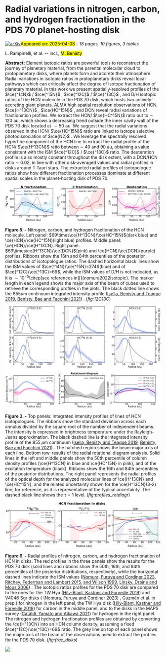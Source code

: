 <div class="macros" style="visibility:hidden;">
$\newcommand{\ensuremath}{}$
$\newcommand{\xspace}{}$
$\newcommand{\object}[1]{\texttt{#1}}$
$\newcommand{\farcs}{{.}''}$
$\newcommand{\farcm}{{.}'}$
$\newcommand{\arcsec}{''}$
$\newcommand{\arcmin}{'}$
$\newcommand{\ion}[2]{#1#2}$
$\newcommand{\textsc}[1]{\textrm{#1}}$
$\newcommand{\hl}[1]{\textrm{#1}}$
$\newcommand{\footnote}[1]{}$
$\newcommand{\as}{^{\prime\prime}}$
$\newcommand$
$\newcommand{\arraystretch}{1.2}$
$\newcommand{\arraystretch}{1.2}$</div>



<div id="title">

# Radial variations in nitrogen, carbon, and hydrogen fractionation in the PDS 70 planet-hosting disk

</div>
<div id="comments">

[![arXiv](https://img.shields.io/badge/arXiv-2504.03833-b31b1b.svg)](https://arxiv.org/abs/2504.03833)<mark>Appeared on: 2025-04-08</mark> -  _18 pages, 10 figures, 3 tables_

</div>
<div id="authors">

L. Rampinelli, et al. -- incl., <mark>M. Benisty</mark>

</div>
<div id="abstract">

**Abstract:** Element isotopic ratios are powerful tools to reconstruct the journey of planetary material, from the parental molecular cloud to protoplanetary disks, where planets form and accrete their atmosphere. Radial variations in isotopic ratios in protoplanetary disks reveal local pathways which can critically affect the degree of isotope fractionation of planetary material. In this work we present spatially-resolved profiles of the $\ce{^14N}$ / $\ce{^15N}$ , $\ce{^12C}$ / $\ce{^13C}$ , and D/H isotopic ratios of the HCN molecule in the PDS 70 disk, which hosts two actively-accreting giant planets. ALMA high spatial resolution observations of HCN, $\ce{H^13CN}$ , $\ce{HC^15N}$ , and DCN reveal radial variations of fractionation profiles. We extract the HCN/ $\ce{HC^15N}$ ratio out to $\sim$ 120 au, which shows a decreasing trend outside the inner cavity wall of the PDS 70 disk located at $\sim50$ au. We suggest that the radial variations observed in the HCN/ $\ce{HC^15N}$ ratio are linked to isotope selective photodissociation of $\ce{N2}$ . We leverage the spectrally resolved hyperfine component of the HCN line to extract the radial profile of the HCN/ $\ce{H^13CN}$ ratio between $\sim$ 40 and 90 au, obtaining a value consistent with the ISM $\ce{^12C}$ / $\ce{^13C}$ ratio. The deuteration profile is also mostly constant throughout the disk extent, with a DCN/HCN ratio $\sim$ 0.02, in line with other disk-averaged values and radial profiles in disks around T Tauri stars. The extracted radial profiles of isotopologue ratios show how different fractionation processes dominate at different spatial scales in the planet-hosting disk of PDS 70.

</div>

<div id="div_fig1">

<img src="tmp_2504.03833/./images/fractionation_hyperfine_12C13C_N+H_tau_b7res_dTb.png" alt="Fig5" width="100%"/>

**Figure 5. -** Nitrogen, carbon, and hydrogen fractionation of the HCN molecule. Left panel: $69\times\ce{H^13CN}/\ce{HC^15N}$(dark blue) and \ce{HCN}/\ce{HC^15N}(light blue) profiles. Middle panel:  \ce{HCN}/\ce{H^13CN}. Right panel: $69\times\ce{H^13CN}/\ce{DCN}$(pink) and \ce{HCN}/\ce{DCN}(purple) profiles. Ribbons show the 16th and 84th percentiles of the posterior distributions of isotopologue ratios. The dashed horizontal black lines show the ISM values of $\ce{^14N}/\ce{^15N}=274$(blue) and of $\ce{^12C}/\ce{^13C}=69$, while the ISM values of D/H is not indicated, as it is $\sim10^{-5}$\citep[see references in][]{nomura2022isotopic}. The marker length in each legend shows the major axis of the beam of cubes used to retrieve the corresponding profiles in the plots. The black dotted line shows the $855\mu$m continuum integrated intensity profile  ([Isella, Benisty and Teague 2019](), [Benisty, Bae and Facchini 2021]()) . (*fig:12C13C*)

</div>
<div id="div_fig2">

<img src="tmp_2504.03833/./images/rot_diagram_combined_tau_profiles_dTb.png" alt="Fig3" width="100%"/>

**Figure 3. -** Top panels: integrated intensity profiles of lines of HCN isotopologues. The ribbons show the standard deviation across each annulus divided by the square root of the number of independent beams. The intensity is expressed in brightness temperature under the Rayleigh-Jeans approximation. The black dashed line is the integrated intensity profile of the 855 $\mu$m continuum  ([Isella, Benisty and Teague 2019](), [Benisty, Bae and Facchini 2021]()) . The hatched region shows the beam major axis of each line. Bottom row: results of the radial rotational diagram analysis. Solid lines in the left and middle panels show the 50th percentile of column density profiles (\ce{H^13CN} in blue and \ce{HC^15N} in pink), and of the excitation temperature (black). Ribbons show the 16th and 84th percentiles of the posterior distributions. The right panel represents the radial profiles of the optical depth for the analyzed molecular lines of \ce{H^13CN} and \ce{HC^15N}, and the related uncertainty shown for the \ce{H^13CN}(3-2) line, for reference, as it is representative of the typical uncertainty. The dashed black line shows the $\tau=1$ level. (*fig:profiles_rotdiagr*)

</div>
<div id="div_fig3">

<img src="tmp_2504.03833/./images/frac_compare_disks_tau_dTb.png" alt="Fig6" width="100%"/>

**Figure 6. -** Radial profiles of nitrogen, carbon, and hydrogen fractionation of HCN in disks. The red profiles in the three panels show the results for the PDS 70 disk (solid lines and ribbons show the 50th, 16th, and 84th percentiles of the posterior distributions, respectively), while the horizontal dashed lines indicate the ISM values  ([Nomura, Furuya and Cordiner 2023](), [Ritchey, Federman and Lambert 2015](), [ and Wilson 1999](), [Linsky, Draine and Moos 2006]()) . The isotopic ratios profiles for the PDS 70 disk are compared to the ones for the TW Hya  ([Hily-Blant, Kastner and Forveille 2019]())  and V4046 Sgr disks ( ([Nomura, Furuya and Cordiner 2023]()) , Guzmán et al. in prep.) for nitrogen in the left panel, the TW Hya disk  ([Hily-Blant, Kastner and Forveille 2019]())  for carbon in the middle panel, and to the disks in the MAPS survey  ([Cataldi, Yamato and Aikawa 2021]())  for hydrogen in the right panel. The nitrogen and hydrogen fractionation profiles are obtained by converting the \ce{H^13CN} into an HCN column density, assuming a fixed $\ce{^12C}/\ce{^13C}=69$ ratio. The grey line on top of each panel shows the major axis of the beam of the observations used to extract the profiles for the PDS 70 disk. (*fig:frac_disks*)

</div><div id="qrcode"><img src=https://api.qrserver.com/v1/create-qr-code/?size=100x100&data="https://arxiv.org/abs/2504.03833"></div>
